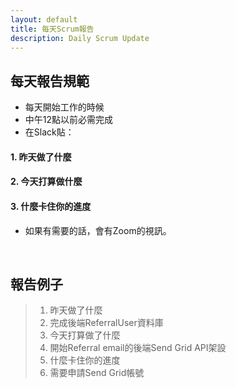 ```yaml
---
layout: default
title: 每天Scrum報告
description: Daily Scrum Update
---
```


## 每天報告規範

* 每天開始工作的時候
* 中午12點以前必需完成
* 在Slack貼：

#### 1. 昨天做了什麼
#### 2. 今天打算做什麼
#### 3. 什麼卡住你的進度

* 如果有需要的話，會有Zoom的視訊。

<br>

## 報告例子

> 1. 昨天做了什麼
> 	1. 完成後端ReferralUser資料庫
> 1. 今天打算做了什麼
> 	1. 開始Referral email的後端Send Grid API架設
> 1. 什麼卡住你的進度
> 	1. 需要申請Send Grid帳號
